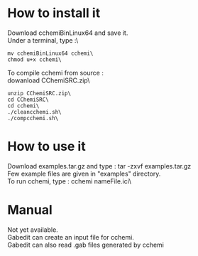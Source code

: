 How to install it 
=================

Download  cchemiBinLinux64 and  save it.\
Under a terminal, type :\
```console
mv cchemiBinLinux64 cchemi\
chmod u+x cchemi\
```
To compile cchemi from source :\
dowanload CChemiSRC.zip\
```console
unzip CChemiSRC.zip\
cd CChemiSRC\
cd cchemi\
./cleancchemi.sh\
./compcchemi.sh\
```


How to use it
==============

Download examples.tar.gz and type : tar -zxvf examples.tar.gz\
Few example files  are given in "examples" directory.\
To run cchemi, type : cchemi nameFile.ici\

Manual
======
Not yet available.\
Gabedit can create an input file for cchemi.\
Gabedit can also read .gab files generated by cchemi

 
